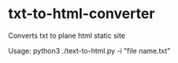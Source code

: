 # txt-to-html-converter
Converts txt to plane html static site

Usage:
python3 ./text-to-html.py -i "file name.txt"

